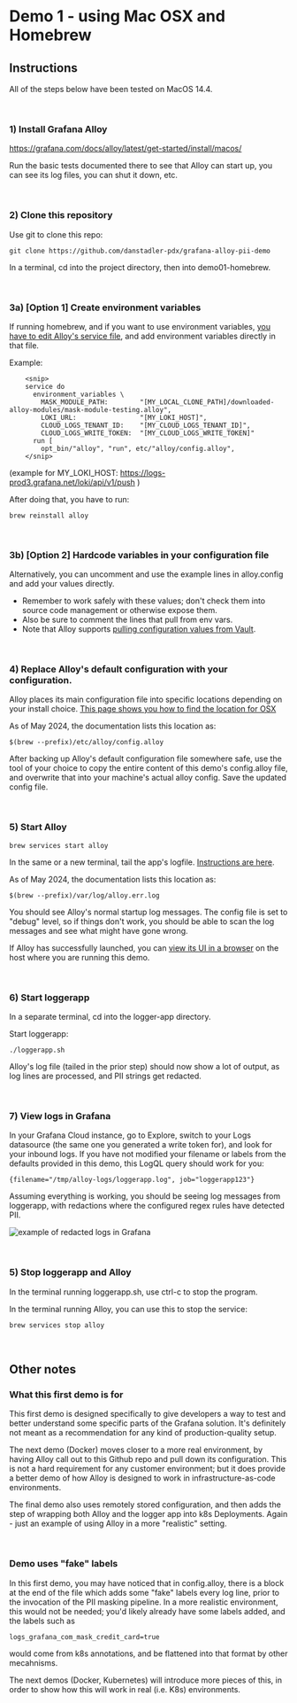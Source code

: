 # Demo 1 - using Mac OSX and Homebrew


## Instructions

All of the steps below have been tested on MacOS 14.4.

&nbsp;  
### 1) Install Grafana Alloy
https://grafana.com/docs/alloy/latest/get-started/install/macos/

Run the basic tests documented there to see that Alloy can start up, you can see its log files, you can shut it down, etc.

&nbsp;  
### 2) Clone this repository
Use git to clone this repo: 

```git clone https://github.com/danstadler-pdx/grafana-alloy-pii-demo```

In a terminal, cd into the project directory, then into demo01-homebrew.

&nbsp;  
### 3a) [Option 1] Create environment variables
If running homebrew, and if you want to use environment variables, [you have to edit Alloy's service file](https://grafana.com/docs/alloy/latest/tasks/configure/configure-macos/#configure-the-alloy-service),
and add environment variables directly in that file.

Example:
```
    <snip>
    service do
      environment_variables \
        MASK_MODULE_PATH:        "[MY_LOCAL_CLONE_PATH]/downloaded-alloy-modules/mask-module-testing.alloy",
        LOKI_URL:                "[MY_LOKI_HOST]",
        CLOUD_LOGS_TENANT_ID:    "[MY_CLOUD_LOGS_TENANT_ID]",
        CLOUD_LOGS_WRITE_TOKEN:  "[MY_CLOUD_LOGS_WRITE_TOKEN]"
      run [
        opt_bin/"alloy", "run", etc/"alloy/config.alloy",
    </snip>
```
(example for MY_LOKI_HOST: https://logs-prod3.grafana.net/loki/api/v1/push )

After doing that, you have to run:

```brew reinstall alloy```


&nbsp;  
### 3b) [Option 2] Hardcode variables in your configuration file
Alternatively, you can uncomment and use the example lines in alloy.config and add your values directly. 
- Remember to work safely with these values; don't check them into source code management or otherwise expose them.
- Also be sure to comment the lines that pull from env vars.
- Note that Alloy supports [pulling configuration values from Vault](https://grafana.com/docs/alloy/latest/reference/components/remote.vault/).

&nbsp;  
### 4) Replace Alloy's default configuration with your configuration.
Alloy places its main configuration file into specific locations depending on your install choice. 
[This page shows you how to find the location for OSX](https://grafana.com/docs/alloy/latest/tasks/configure/configure-macos/#configure-grafana-alloy-on-macos)

As of May 2024, the documentation lists this location as:

```$(brew --prefix)/etc/alloy/config.alloy```

After backing up Alloy's default configuration file somewhere safe, use the tool of your choice to copy the entire content of this demo's config.alloy file, and overwrite that into your machine's actual alloy config. Save the updated config file.

&nbsp;  
### 5) Start Alloy

```brew services start alloy```

In the same or a new terminal, tail the app's logfile. [Instructions are here](https://grafana.com/docs/alloy/latest/get-started/run/macos/#view-alloy-logs-on-macos).

As of May 2024, the documentation lists this location as:

``` $(brew --prefix)/var/log/alloy.err.log ```

You should see Alloy's normal startup log messages. The config file is set to "debug" level, so if things don't
work, you should be able to scan the log messages and see what might have gone wrong.

If Alloy has successfully launched, you can [view its UI in a browser](http://localhost:12345) on the host where you are running this demo.



&nbsp;  
### 6) Start loggerapp
In a separate terminal, cd into the logger-app directory.

Start loggerapp:

```./loggerapp.sh```

Alloy's log file (tailed in the prior step) should now show a lot of output, as log lines are processed, and
PII strings get redacted.

&nbsp;  
### 7) View logs in Grafana
In your Grafana Cloud instance, go to Explore, switch to your Logs datasource (the same one you generated a write
token for), and look for your inbound logs. If you have not modified your filename or labels from the defaults
provided in this demo, this LogQL query should work for you:

``` {filename="/tmp/alloy-logs/loggerapp.log", job="loggerapp123"} ```

Assuming everything is working, you should be seeing log messages from loggerapp, with redactions where the configured regex rules have detected PII.

![example of redacted logs in Grafana](images/example-redacted-logs.png)


&nbsp;  
### 5) Stop loggerapp and Alloy
In the terminal running loggerapp.sh, use ctrl-c to stop the program.

In the terminal running Alloy, you can use this to stop the service:

```brew services stop alloy```

&nbsp;  
## Other notes

### What this first demo is for
This first demo is designed specifically to give developers a way to test and better understand some specific parts of the Grafana solution. It's definitely not meant as a recommendation for any kind of production-quality setup.

The next demo (Docker) moves closer to a more real environment, by having Alloy call out to this Github repo and pull down its configuration. This is not a hard requirement for any customer environment; but it does provide a better demo of how Alloy is designed to work in infrastructure-as-code environments.

The final demo also uses remotely stored configuration, and then adds the step of wrapping both Alloy and the logger app into k8s Deployments. Again - just an example of using Alloy in a more "realistic" setting.

&nbsp;  
### Demo uses "fake" labels
In this first demo, you may have noticed that in config.alloy, there is a block at the end of the file which adds some "fake" labels every log line, prior to the invocation of the PII masking pipeline. In a more realistic environment, this would not be needed; you'd likely already have some labels added, and the labels such as 

```logs_grafana_com_mask_credit_card=true``` 

would come from k8s annotations, and be flattened into that format by other mecahnisms. 

The next demos (Docker, Kubernetes) will introduce more pieces of this, in order to show how this will work in real (i.e. K8s) environments.

